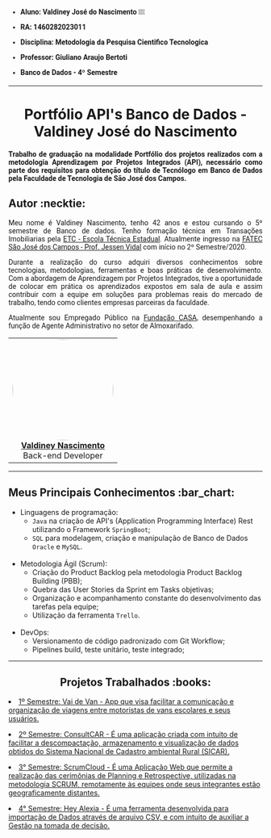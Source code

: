 <html>
<body>

 <h4 style="font-family:roboto;">
  
 - Aluno: Valdiney José do Nascimento :man_student:
 - RA: 1460282023011

 - Disciplina: Metodologia da Pesquisa Cientifico Tecnologica
 - Professor: Giuliano Araujo Bertoti
 - Banco de Dados - 4º Semestre

 </h4>
  
  --- 
  
 <h1 align="center"> Portfólio API's Banco de Dados - Valdiney José do Nascimento</h1>  
  <h4 align="justify" style="font-family:roboto;"> Trabalho de graduação na modalidade Portfólio dos projetos realizados com a metodologia Aprendizagem por Projetos Integrados (API), necessário como parte dos requisitos para obtenção do título de Tecnólogo em Banco de Dados pela Faculdade de Tecnologia de São José dos Campos.</h4>
  
  <h2> Autor :necktie: </h2>
  
  <p align="justify" style="font-family:roboto;"> Meu nome é Valdiney Nascimento, tenho 42 anos e estou cursando o 5º semestre de Banco de dados. Tenho formação técnica em Transações Imobiliarias pela <a href="https://www.vestibulinhoetec.com.br/home/">ETC - Escola Técnica Estadual</a>. Atualmente ingresso na <a href="https://fatecsjc-prd.azurewebsites.net/">FATEC São José dos Campos - Prof. Jessen Vidal</a> com início no 2º Semestre/2020.</p>
  <p align="justify" style="font-family:roboto;"> Durante a realização do curso adquiri diversos conhecimentos sobre tecnologias, metodologias, ferramentas e boas práticas de desenvolvimento. Com a abordagem de Aprendizagem por Projetos Integrados, tive a oportunidade de colocar em prática os aprendizados expostos em sala de aula e assim contribuir com a equipe em soluções para problemas reais do mercado de trabalho, tendo como clientes empresas parceiras da faculdade. </p>
  <p align="justify" style="font-family:roboto;"> Atualmente sou Empregado Público na <a href="https://fundacaocasa.sp.gov.br/">Fundação CASA</a>, desempenhando a função de Agente Administrativo no setor de Almoxarifado.</p>
  
  <table align="center">
   <tr>
    <td align="center"><a href="https://www.linkedin.com/in/valdiney-jos%C3%A9-do-nascimento-68a136214/"><img style="border-radius: 50%;" src="https://github.com/Valdineynascimento/bertoti/tree/main/Metodologia/Imagens/ValdineyNascimento.jpeg" width="200px;" alt=""/><br/><b>Valdiney Nascimento</b></a>
      <br/>
      Back-end Developer
     </td>
   </tr>
  </table>
  
---

<h2> Meus Principais Conhecimentos :bar_chart:</h2>
<ul>
  <li>Linguagens de programação:
  <ul>
    <li><code>Java</code> na criação de API's (Application Programming Interface) Rest utilizando o Framework <code>SpringBoot</code>;</li>    
    <li><code>SQL</code> para modelagem, criação e manipulação de Banco de Dados <code>Oracle</code> e <code>MySQL</code>.</li>
    </ul></li>
  <br>
  <li> Metodologia Ágil (Scrum):
  <ul> 
    <li>Criação do Product Backlog pela metodologia Product Backlog Building (PBB);</li>
    <li>Quebra das User Stories da Sprint em Tasks objetivas;</li>
    <li>Organização e acompanhamento constante do desenvolvimento das tarefas pela equipe;</li>
    <li>Utilização da ferramenta <code>Trello</code>.</li> 
    </ul></li>
  <br>
  <li> DevOps:
  <ul> 
    <li>Versionamento de código padronizado com Git Workflow;</li>
    <li>Pipelines build, teste unitário, teste integrado;</li>
    </ul></li>
  </ul>

---

 <h2 align="center"> Projetos Trabalhados :books:</h2>
 
   <p align="justify" style="font-family:roboto;"><li><a href="https://github.com/Valdineynascimento/bertoti/blob/main/Metodologia/API_1.md"> 1º Semestre: Vai de Van - App que visa facilitar a comunicação e organização de viagens entre motoristas de vans escolares e seus usuários.</a></li></p>
   <p align="justify" style="font-family:roboto;"><li><a href="https://github.com/Valdineynascimento/bertoti/blob/main/Metodologia/API_2.md"> 2º Semestre: ConsultCAR - É uma aplicação criada com intuito de facilitar a descompactação, armazenamento e visualização de dados obtidos do Sistema Nacional de Cadastro ambiental Rural (SICAR).</a></li></p>
   <p align="justify" style="font-family:roboto;"><li><a href="https://github.com/Valdineynascimento/bertoti/blob/main/Metodologia/API_3.md"> 3° Semestre: ScrumCloud - É uma Aplicação Web que permite a realização das cerimônias de Planning e Retrospective, utilizadas na metodologia SCRUM, remotamente às equipes onde seus integrantes estão geograficamente distantes.</a></li></p>
   <p align="justify" style="font-family:roboto;"><li><a href="https://github.com/Valdineynascimento/bertoti/blob/main/Metodologia/API_4.md"> 4° Semestre: Hey Alexia - É uma ferramenta desenvolvida para importação de Dados através de arquivo CSV, e com intuito de auxiliar a Gestão na tomada de decisão.</a></li></p>
   

</body>
</html>
